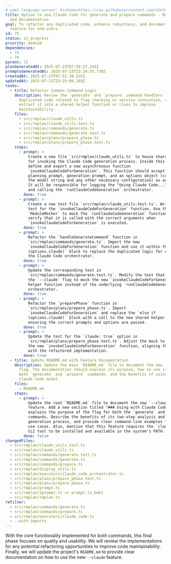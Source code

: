 ```yaml
---
# yaml-language-server: $schema=https://raw.githubusercontent.com/dimfeld/llmutils/main/schema/rmplan-plan-schema.json
title: Option to use Claude Code for generate and prepare commands - Refinement
  and Documentation
goal: To refactor any duplicated code, enhance robustness, and document the new
  feature for end-users.
id: 75
status: in_progress
priority: medium
dependencies:
  - 73
  - 74
parent: 72
planGeneratedAt: 2025-07-23T07:56:27.245Z
promptsGeneratedAt: 2025-07-23T23:24:55.730Z
createdAt: 2025-07-23T07:52:38.535Z
updatedAt: 2025-07-23T23:29:06.269Z
tasks:
  - title: Refactor Common Command Logic
    description: Review the `generate` and `prepare` command handlers for any
      duplicated code related to flag checking or service invocation, and
      extract it into a shared helper function or class to improve
      maintainability.
    files:
      - src/rmplan/claude_utils.ts
      - src/rmplan/claude_utils.test.ts
      - src/rmplan/commands/generate.ts
      - src/rmplan/commands/generate.test.ts
      - src/rmplan/plans/prepare_phase.ts
      - src/rmplan/plans/prepare_phase.test.ts
    steps:
      - prompt: >
          Create a new file `src/rmplan/claude_utils.ts` to house shared logic
          for invoking the Claude Code generation process. Inside this file,
          define and export a new asynchronous function
          `invokeClaudeCodeForGeneration`. This function should accept the
          planning prompt, generation prompt, and an options object (containing
          the model string and any other necessary configuration) as arguments.
          It will be responsible for logging the "Using Claude Code..." message
          and calling the `runClaudeCodeGeneration` orchestrator.
        done: true
      - prompt: >
          Create a new test file `src/rmplan/claude_utils.test.ts`. Write a unit
          test for the `invokeClaudeCodeForGeneration` function. Use the
          `ModuleMocker` to mock the `runClaudeCodeGeneration` function and
          verify that it is called with the correct arguments when
          `invokeClaudeCodeForGeneration` is executed.
        done: true
      - prompt: >
          Refactor the `handleGenerateCommand` function in
          `src/rmplan/commands/generate.ts`. Import the new
          `invokeClaudeCodeForGeneration` function and use it within the `if
          (options.claude)` block to replace the duplicated logic for calling
          the Claude Code orchestrator.
        done: true
      - prompt: >
          Update the corresponding test in
          `src/rmplan/commands/generate.test.ts`. Modify the test that covers
          the `--claude` flag to mock the new `invokeClaudeCodeForGeneration`
          helper function instead of the underlying `runClaudeCodeGeneration`
          orchestrator.
        done: true
      - prompt: >
          Refactor the `preparePhase` function in
          `src/rmplan/plans/prepare_phase.ts`. Import
          `invokeClaudeCodeForGeneration` and replace the `else if
          (options.claude)` block with a call to the new shared helper function,
          ensuring the correct prompts and options are passed.
        done: true
      - prompt: >
          Update the test for the `claude: true` option in
          `src/rmplan/plans/prepare_phase.test.ts`. Adjust the mock to target
          the new `invokeClaudeCodeForGeneration` function, aligning the test
          with the refactored implementation.
        done: true
  - title: Update README.md with Feature Documentation
    description: Update the main `README.md` file to document the new `--claude`
      flag. The documentation should explain its purpose, how to use it with
      both `generate` and `prepare` commands, and the benefits of using the
      Claude Code model.
    files:
      - README.md
    steps:
      - prompt: >
          Update the root `README.md` file to document the new `--claude`
          feature. Add a new section titled "### Using with Claude Code" that
          explains the purpose of the flag for both the `generate` and `prepare`
          commands. Describe the benefits of its two-step analysis and
          generation process, and provide clear command-line examples for both
          use cases. Also, mention that this feature requires the `claude-code`
          CLI tool to be installed and available in the system's PATH.
        done: false
changedFiles:
  - src/rmplan/claude_utils.test.ts
  - src/rmplan/claude_utils.ts
  - src/rmplan/commands/generate.test.ts
  - src/rmplan/commands/generate.ts
  - src/rmplan/commands/prepare.ts
  - src/rmplan/display_utils.ts
  - src/rmplan/executors/claude_code_orchestrator.ts
  - src/rmplan/plans/prepare_phase.test.ts
  - src/rmplan/plans/prepare_phase.ts
  - src/rmplan/prompt.ts
  - src/rmplan/{prompt.ts => prompt.ts.bak}
  - src/rmplan/rmplan.ts
rmfilter:
  - src/rmplan/commands/generate.ts
  - src/rmplan/commands/prepare.ts
  - src/rmplan/executors/claude_code.ts
  - --with-imports
---
```


With the core functionality implemented for both commands, this final phase focuses on quality and usability. We will review the implementations for any potential refactoring opportunities to improve code maintainability. Finally, we will update the project's `README.md` to provide clear documentation on how to use the new `--claude` feature.

